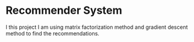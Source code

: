 # Recommender System
I this project I am using matrix factorization method and gradient descent method to find the recommendations.
